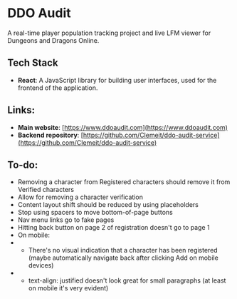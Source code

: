 # DDO Audit

A real-time player population tracking project and live LFM viewer for Dungeons and Dragons Online.

## Tech Stack

- **React**: A JavaScript library for building user interfaces, used for the frontend of the application.

## Links:

- **Main website**: [https://www.ddoaudit.com](https://www.ddoaudit.com)
- **Backend repository**: [https://github.com/Clemeit/ddo-audit-service](https://github.com/Clemeit/ddo-audit-service)

## To-do:

- Removing a character from Registered characters should remove it from Verified characters
- Allow for removing a character verification
- Content layout shift should be reduced by using placeholders
- Stop using spacers to move bottom-of-page buttons
- Nav menu links go to fake pages
- Hitting back button on page 2 of registration doesn't go to page 1
- On mobile:
-   - There's no visual indication that a character has been registered (maybe automatically navigate back after clicking Add on mobile devices)
-   - text-align: justified doesn't look great for small paragraphs (at least on mobile it's very evident)
